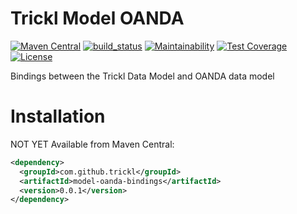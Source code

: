 # Trickl Model OANDA
[![Maven Central](https://maven-badges.herokuapp.com/maven-central/com.github.trickl/model-oanda/badge.svg)](https://maven-badges.herokuapp.com/maven-central/com.github.trickl/model-oanda)
[![build_status](https://travis-ci.com/trickl/model-oanda.svg?branch=master)](https://travis-ci.com/trickl/model-oanda)
[![Maintainability](https://api.codeclimate.com/v1/badges/a3c9f6a9f6928488b0ee/maintainability)](https://codeclimate.com/github/trickl/model-oanda/maintainability)
[![Test Coverage](https://api.codeclimate.com/v1/badges/a3c9f6a9f6928488b0ee/test_coverage)](https://codeclimate.com/github/trickl/model-oanda/test_coverage)
[![License](https://img.shields.io/badge/License-Apache%202.0-blue.svg)](https://opensource.org/licenses/Apache-2.0)

Bindings between the Trickl Data Model and OANDA data model

Installation
============

NOT YET Available from Maven Central:

```xml
<dependency>
  <groupId>com.github.trickl</groupId>
  <artifactId>model-oanda-bindings</artifactId>
  <version>0.0.1</version>
</dependency>
```
